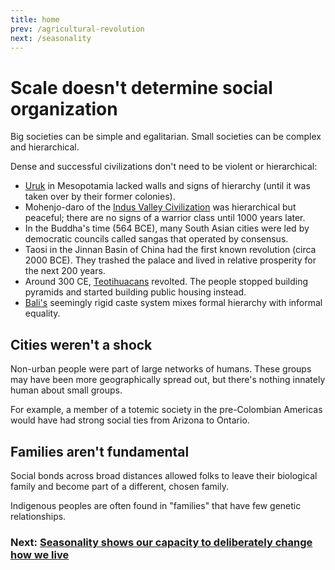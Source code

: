 ```yaml
---
title: home
prev: /agricultural-revolution
next: /seasonality
---
```


# Scale doesn't determine social organization

Big societies can be simple and egalitarian.
Small societies can be complex and hierarchical.

Dense and successful civilizations don't need to be violent or hierarchical:

- [Uruk](/uruk) in Mesopotamia lacked walls and signs of hierarchy (until it was taken over by their former colonies).
- Mohenjo-daro of the [Indus Valley Civilization](/indus-valley) was hierarchical but peaceful; there are no signs of a warrior class until 1000 years later.
- In the Buddha's time (564 BCE), many South Asian cities were led by democratic councils called sangas that operated by consensus.
- Taosi in the Jinnan Basin of China had the first known revolution (circa 2000 BCE). They trashed the palace and lived in relative prosperity for the next 200 years.
- Around 300 CE, [Teotihuacans](/teotihuacan) revolted. The people stopped building pyramids and started building public housing instead.
- [Bali's](/bali) seemingly rigid caste system mixes formal hierarchy with informal equality.

## Cities weren't a shock

Non-urban people were part of large networks of humans.
These groups may have been more geographically spread out, but there's nothing innately human about small groups.

For example, a member of a totemic society in the pre-Colombian Americas would have had strong social ties from Arizona to Ontario.

## Families aren't fundamental

Social bonds across broad distances allowed folks to leave their biological family and become part of a different, chosen family.

Indigenous peoples are often found in "families" that have few genetic relationships.

### Next: [Seasonality shows our capacity to deliberately change how we live](/seasonality)
